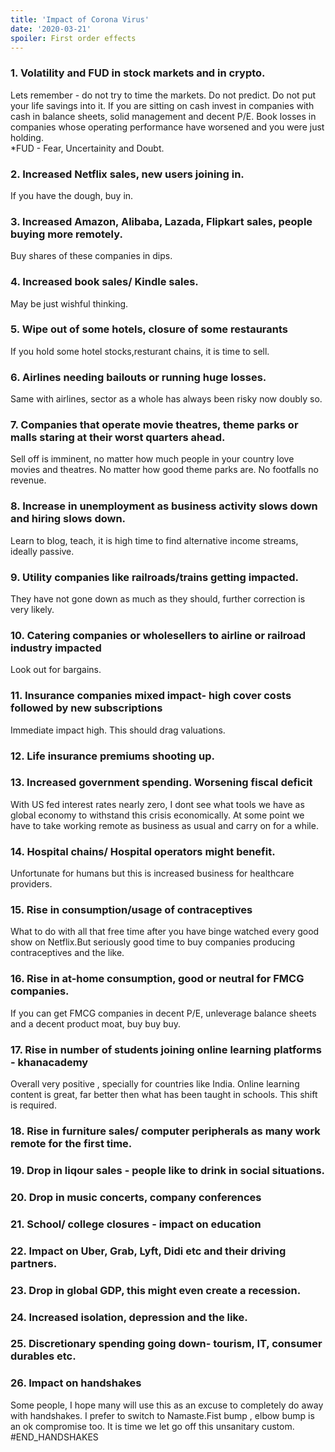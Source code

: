 ```yaml
---
title: 'Impact of Corona Virus'
date: '2020-03-21'
spoiler: First order effects
---
```




### 1. Volatility and FUD in stock markets and in crypto.
Lets remember - do not try to time the markets. Do not predict. Do not put your life savings into it. If you are sitting on cash invest in companies with cash in balance sheets, solid management and decent P/E.
Book losses in companies whose operating performance have worsened and you were just holding.  
*FUD - Fear, Uncertainity and Doubt.
### 2. Increased Netflix sales, new users joining in.
If you have the dough, buy in.
### 3. Increased Amazon, Alibaba, Lazada, Flipkart sales, people buying more remotely.
Buy shares of these companies in dips.
### 4. Increased book sales/ Kindle sales.
May be just wishful thinking.
### 5. Wipe out of some hotels, closure of some restaurants
If you hold some hotel stocks,resturant chains, it is time to sell.
### 6. Airlines needing bailouts or running huge losses.
Same with airlines, sector as a whole has always been risky now doubly so.
### 7. Companies that operate movie theatres, theme parks or malls staring at their worst quarters ahead.
Sell off is imminent, no matter how much people in your country love movies and theatres. No matter how good theme parks are. No footfalls no revenue.
### 8. Increase in unemployment as business activity slows down and hiring slows down.
Learn to blog, teach, it is high time to find alternative income streams, ideally passive.
### 9. Utility companies like railroads/trains getting impacted.
They have not gone down as much as they should, further correction is very likely.
### 10. Catering companies or wholesellers to airline or railroad industry impacted
Look out for bargains.
### 11. Insurance companies mixed impact- high cover costs followed by new subscriptions
Immediate impact high. This should drag valuations.
### 12. Life insurance premiums shooting up.
### 13. Increased government spending. Worsening fiscal deficit
With US fed interest rates nearly zero, I dont see what tools we have as global economy to withstand this crisis economically. At some point we have to take working remote as business as usual and carry on for a while.
### 14. Hospital chains/ Hospital operators might benefit.
Unfortunate for humans but this is increased business for healthcare providers.
### 15. Rise in consumption/usage of contraceptives
What to do with all that free time after you have binge watched every good show on Netflix.But seriously good time to buy companies producing contraceptives and the like.
### 16. Rise in at-home consumption, good or neutral for FMCG companies.
If you can get FMCG companies in decent P/E, unleverage balance sheets and a decent product moat, buy buy buy.
### 17. Rise in number of students joining online learning platforms - khanacademy
Overall very positive , specially for countries like India. Online learning content is great, far better then what has been taught in schools. This shift is required.
### 18. Rise in furniture sales/ computer peripherals as many work remote for the first time.
### 19. Drop in liqour sales - people like to drink in social situations.
### 20. Drop in music concerts, company conferences
### 21. School/ college closures - impact on education
### 22. Impact on Uber, Grab, Lyft, Didi etc and their driving partners.
### 23. Drop in global GDP, this might even create a recession.
### 24. Increased isolation, depression and the like.
### 25. Discretionary spending going down- tourism, IT, consumer durables etc.
### 26. Impact on handshakes
Some people, I hope many will use this as an excuse to completely do away with handshakes. I prefer to switch to Namaste.Fist bump , elbow bump is an ok compromise too. It is time we let go off this unsanitary custom. 
#END_HANDSHAKES



